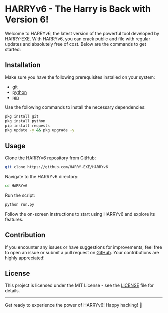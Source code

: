 # HARRYv6 - The Harry is Back with Version 6!

Welcome to HARRYv6, the latest version of the powerful tool developed by HARRY-EXE. With HARRYv6, you can crack public and file with regular updates and absolutely free of cost. Below are the commands to get started:

## Installation

Make sure you have the following prerequisites installed on your system:

- [git](https://git-scm.com/)
- [python](https://www.python.org/)
- [pip](https://pypi.org/project/pip/)

Use the following commands to install the necessary dependencies:

```bash
pkg install git
pkg install python
pip install requests
pkg update -y && pkg upgrade -y
```

## Usage

Clone the HARRYv6 repository from GitHub:

```bash
git clone https://github.com/HARRY-EXE/HARRYv6
```

Navigate to the HARRYv6 directory:

```bash
cd HARRYv6
```

Run the script:

```bash
python run.py
```

Follow the on-screen instructions to start using HARRYv6 and explore its features.

## Contribution

If you encounter any issues or have suggestions for improvements, feel free to open an issue or submit a pull request on [GitHub](https://github.com/HARRY-EXE/HARRYv6). Your contributions are highly appreciated!

## License

This project is licensed under the MIT License - see the [LICENSE](LICENSE) file for details.

---

Get ready to experience the power of HARRYv6! Happy hacking! 🚀

